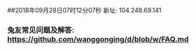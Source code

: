 ##2018年09月28日07时12分07秒 新址: 104.248.69.141
### 兔友常见问题及解答: https://github.com/wanggonging/d/blob/w/FAQ.md
